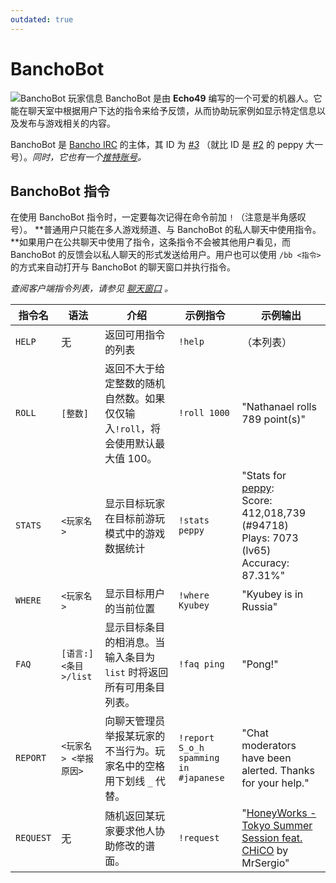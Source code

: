 ```yaml
---
outdated: true
---
```


# BanchoBot

![BanchoBot 玩家信息](img/BanchoBot.jpg "BanchoBot 玩家信息")
BanchoBot 是由 **Echo49** 编写的一个可爱的机器人。它能在聊天室中根据用户下达的指令来给予反馈，从而协助玩家例如显示特定信息以及发布与游戏相关的内容。
 
BanchoBot 是 [Bancho IRC](/wiki/Internet_Relay_Chat) 的主体，其 ID 为 _[#3](https://osu.ppy.sh/users/3)_ （就比 ID 是 [#2](https://osu.ppy.sh/users/2) 的 peppy 大一号）。*同时，它也有一个[推特账号](https://twitter.com/banchoboat)。*


## BanchoBot 指令

在使用 BanchoBot 指令时，一定要每次记得在命令前加 `!`  （注意是半角感叹号）。
**普通用户只能在多人游戏频道、与 BanchoBot 的私人聊天中使用指令。**如果用户在公共聊天中使用了指令，这条指令不会被其他用户看见，而 BanchoBot 的反馈会以私人聊天的形式发送给用户。用户也可以使用 `/bb <指令>` 的方式来自动打开与 BanchoBot 的聊天窗口并执行指令。

*查阅客户端指令列表，请参见 [聊天窗口](/wiki/Chat_Console#commands-list) 。*


| 指令名   | 语法            | 介绍 | 示例指令 | 示例输出 |
| --------- | ---------------------- | ----------- | ------------- | ---------------- |
| `HELP`    | 无                   | 返回可用指令的列表                                                    | `!help`                               | （本列表） |
| `ROLL`    | `[整数]`             | 返回不大于给定整数的随机自然数。如果仅仅输入`!roll`，将会使用默认最大值 100。                       | `!roll 1000`                          | "Nathanael rolls 789 point(s)" |
| `STATS`   | `<玩家名>`          | 显示目标玩家在目标前游玩模式中的游戏数据统计                   | `!stats peppy`                        | "Stats for [peppy](https://osu.ppy.sh/users/2): <br> Score:    412,018,739 (#94718) <br> Plays:    7073 (lv65) <br> Accuracy: 87.31%" |
| `WHERE`   | `<玩家名>`          | 显示目标用户的当前位置                                                  | `!where Kyubey`                       | "Kyubey is in Russia" |
| `FAQ`     | `[语言:]<条目>/list`  | 显示目标条目的相消息。当输入条目为 `list` 时将返回所有可用条目列表。  | `!faq ping`                           | "Pong!" |
| `REPORT`  | `<玩家名> <举报原因>` | 向聊天管理员举报某玩家的不当行为。玩家名中的空格用下划线 `_` 代替。     | `!report S_o_h spamming in #japanese` | "Chat moderators have been alerted. Thanks for your help." |
| `REQUEST` | 无                  | 随机返回某玩家要求他人协助修改的谱面。                     | `!request`                           | "[HoneyWorks - Tokyo Summer Session feat. CHiCO](https://osu.ppy.sh/beatmapsets/426252) by MrSergio" |
